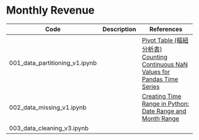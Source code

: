 # Monthly Revenue

|Code|Description|References|
|---|---|---|
|001_data_partitioning_v1.ipynb||[Pivot Table (樞紐分析表)](https://www.learncodewithmike.com/2022/02/pandas-pivot-table.html)<br/>[Counting Continuous NaN Values for Pandas Time Series](https://stackoverflow.com/questions/52561874/counting-continuous-nan-values-in-panda-time-series)|
|002_data_missing_v1.ipynb||[Creating Time Range in Python: Date Range and Month Range](https://catriscode.com/2021/02/27/creating-time-range-in-python/) <br/>[]()|
|003_data_cleaning_v3.ipynb|||
